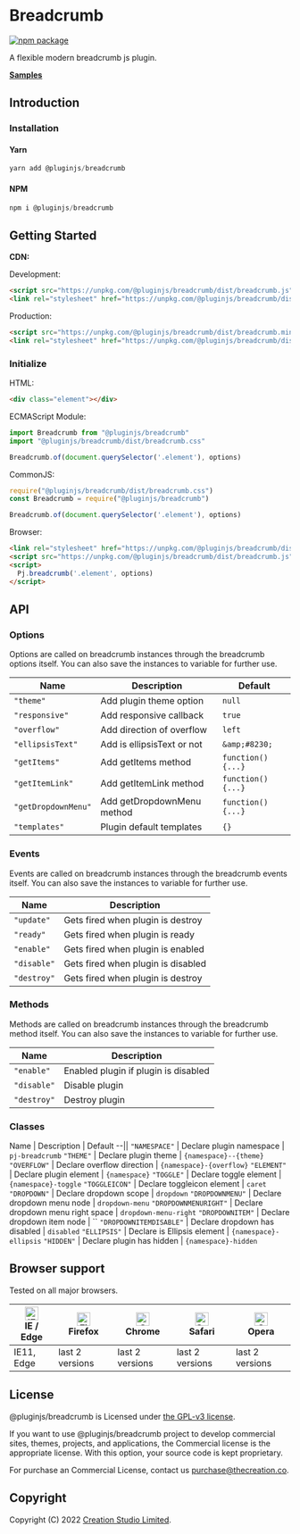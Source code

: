 # Breadcrumb

[![npm package](https://img.shields.io/npm/v/@pluginjs/breadcrumb.svg)](https://www.npmjs.com/package/@pluginjs/breadcrumb)

A flexible modern breadcrumb js plugin.

**[Samples](https://codesandbox.io/s/github/pluginjs/pluginjs/tree/master/modules/breadcrumb/samples)**

## Introduction
### Installation

#### Yarn

```javascript
yarn add @pluginjs/breadcrumb
```

#### NPM

```javascript
npm i @pluginjs/breadcrumb
```

## Getting Started

**CDN:**

Development:

```html
<script src="https://unpkg.com/@pluginjs/breadcrumb/dist/breadcrumb.js"></script>
<link rel="stylesheet" href="https://unpkg.com/@pluginjs/breadcrumb/dist/breadcrumb.css">
```

Production:

```html
<script src="https://unpkg.com/@pluginjs/breadcrumb/dist/breadcrumb.min.js"></script>
<link rel="stylesheet" href="https://unpkg.com/@pluginjs/breadcrumb/dist/breadcrumb.min.css">
```

### Initialize

HTML:

```html
<div class="element"></div>
```

ECMAScript Module:

```javascript
import Breadcrumb from "@pluginjs/breadcrumb"
import "@pluginjs/breadcrumb/dist/breadcrumb.css"

Breadcrumb.of(document.querySelector('.element'), options)
```

CommonJS:

```javascript
require("@pluginjs/breadcrumb/dist/breadcrumb.css")
const Breadcrumb = require("@pluginjs/breadcrumb")

Breadcrumb.of(document.querySelector('.element'), options)
```

Browser:

```html
<link rel="stylesheet" href="https://unpkg.com/@pluginjs/breadcrumb/dist/breadcrumb.css">
<script src="https://unpkg.com/@pluginjs/breadcrumb/dist/breadcrumb.js"></script>
<script>
  Pj.breadcrumb('.element', options)
</script>
```

## API

### Options

Options are called on breadcrumb instances through the breadcrumb options itself.
You can also save the instances to variable for further use.

Name | Description | Default
--|--|--
`"theme"` | Add plugin theme option | `null`
`"responsive"` | Add responsive callback | `true`
`"overflow"` | Add direction of overflow | `left`
`"ellipsisText"` | Add is ellipsisText or not | `&amp;#8230;`
`"getItems"` | Add getItems method | `function() {...}`
`"getItemLink"` | Add getItemLink method | `function() {...}`
`"getDropdownMenu"` | Add getDropdownMenu method | `function() {...}`
`"templates"` | Plugin default templates | `{}`

### Events

Events are called on breadcrumb instances through the breadcrumb events itself.
You can also save the instances to variable for further use.

Name | Description
--|--
`"update"` | Gets fired when plugin is destroy
`"ready"` | Gets fired when plugin is ready
`"enable"` | Gets fired when plugin is enabled
`"disable"` | Gets fired when plugin is disabled
`"destroy"` | Gets fired when plugin is destroy

### Methods

Methods are called on breadcrumb instances through the breadcrumb method itself.
You can also save the instances to variable for further use.

Name | Description
--|--
`"enable"` | Enabled plugin if plugin is disabled
`"disable"` | Disable plugin
`"destroy"` | Destroy plugin

### Classes

Name | Description | Default
--||
`"NAMESPACE"` | Declare plugin namespace | `pj-breadcrumb`
`"THEME"` | Declare plugin theme | `{namespace}--{theme}`
`"OVERFLOW"` | Declare overflow direction | `{namespace}-{overflow}`
`"ELEMENT"` | Declare plugin element | `{namespace}`
`"TOGGLE"` | Declare toggle element | `{namespace}-toggle`
`"TOGGLEICON"` | Declare toggleicon element | `caret`
`"DROPDOWN"` | Declare dropdown scope | `dropdown`
`"DROPDOWNMENU"` | Declare dropdown menu node | `dropdown-menu`
`"DROPDOWNMENURIGHT"` | Declare dropdown menu right space | `dropdown-menu-right`
`"DROPDOWNITEM"` | Declare dropdown item node | ``
`"DROPDOWNITEMDISABLE"` | Declare dropdown has disabled | `disabled`
`"ELLIPSIS"` | Declare is Ellipsis element | `{namespace}-ellipsis`
`"HIDDEN"` | Declare plugin has hidden | `{namespace}-hidden`

## Browser support

Tested on all major browsers.

| [<img src="https://raw.githubusercontent.com/alrra/browser-logos/master/src/edge/edge_48x48.png" alt="IE / Edge" width="24px" height="24px" />](http://godban.github.io/browsers-support-badges/)</br>IE / Edge | [<img src="https://raw.githubusercontent.com/alrra/browser-logos/master/src/firefox/firefox_48x48.png" alt="Firefox" width="24px" height="24px" />](http://godban.github.io/browsers-support-badges/)</br>Firefox | [<img src="https://raw.githubusercontent.com/alrra/browser-logos/master/src/chrome/chrome_48x48.png" alt="Chrome" width="24px" height="24px" />](http://godban.github.io/browsers-support-badges/)</br>Chrome | [<img src="https://raw.githubusercontent.com/alrra/browser-logos/master/src/safari/safari_48x48.png" alt="Safari" width="24px" height="24px" />](http://godban.github.io/browsers-support-badges/)</br>Safari | [<img src="https://raw.githubusercontent.com/alrra/browser-logos/master/src/opera/opera_48x48.png" alt="Opera" width="24px" height="24px" />](http://godban.github.io/browsers-support-badges/)</br>Opera |
| --------- | --------- | --------- | --------- | --------- |
| IE11, Edge| last 2 versions| last 2 versions| last 2 versions| last 2 versions|

## License

@pluginjs/breadcrumb is Licensed under [the GPL-v3 license](LICENSE).

If you want to use @pluginjs/breadcrumb project to develop commercial sites, themes, projects, and applications, the Commercial license is the appropriate license. With this option, your source code is kept proprietary.

For purchase an Commercial License, contact us purchase@thecreation.co.

## Copyright

Copyright (C) 2022 [Creation Studio Limited](creationstudio.com).